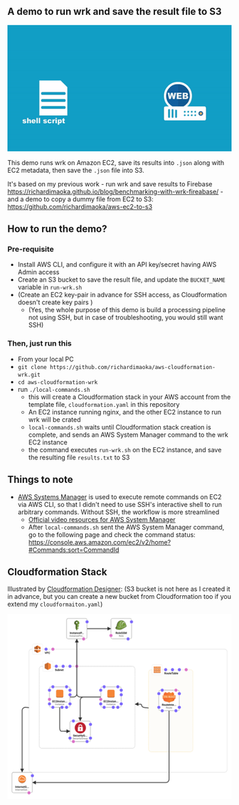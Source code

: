 ## A demo to run wrk and save the result file to S3

![](./demo.gif)

This demo runs wrk on Amazon EC2, save its results into `.json` along with EC2 metadata,
then save the `.json` file into S3.

It's based on my previous work 
    - run wrk and save results to Firebase https://richardimaoka.github.io/blog/benchmarking-with-wrk-fireabase/
    - and a demo to copy a dummy file from EC2 to S3: https://github.com/richardimaoka/aws-ec2-to-s3

## How to run the demo?

### Pre-requisite
- Install AWS CLI, and configure it with an API key/secret having AWS Admin access
- Create an S3 bucket to save the result file, and update the `BUCKET_NAME` variable in `run-wrk.sh`
- (Create an EC2 key-pair in advance for SSH access, as Cloudformation doesn't create key pairs )
  - (Yes, the whole purpose of this demo is build a processing pipeline not using SSH, but in case of troubleshooting, you would still want SSH)

### Then, just run this

- From your local PC
- `git clone https://github.com/richardimaoka/aws-cloudformation-wrk.git`
- `cd aws-cloudformation-wrk`
- run `./local-commands.sh`
  - this will create a Cloudformation stack in your AWS account from the template file, `cloudformation.yaml` in this repository
  - An EC2 instance running nginx, and the other EC2 instance to run wrk will be crated
  - `local-commands.sh` waits until Cloudformation stack creation is complete, and sends an AWS System Manager command to the wrk EC2 instance
  - the command executes `run-wrk.sh` on the EC2 instance, and save the resulting file `results.txt` to S3

## Things to note

- [AWS Systems Manager](https://docs.aws.amazon.com/systems-manager/latest/userguide/what-is-systems-manager.html) is used to execute remote commands on EC2 via AWS CLI, so that I didn't need to use SSH's interactive shell to run arbitrary commands. Without SSH, the workflow is more streamlined
  - [Official video resources for AWS System Manager](https://www.youtube.com/watch?v=zwS8lssaY_k&list=PLhr1KZpdzukeH5jKyYi55ef9tEWAllypB)
  - After `local-commands.sh` sent the AWS System Manager command, go to the following page and check the command status:
https://console.aws.amazon.com/ec2/v2/home?#Commands:sort=CommandId

## Cloudformation Stack

Illustrated by [Cloudformation Designer](https://console.aws.amazon.com/cloudformation/designer/home):
(S3 bucket is not here as I created it in advance, but you can create a new bucket from Cloudformation too if you extend my `cloudformaiton.yaml`)

![](./cf-template-designer.png)
